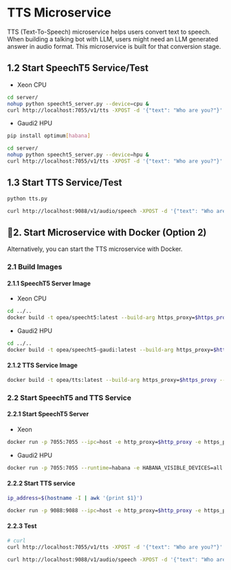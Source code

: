 # TTS Microservice

TTS (Text-To-Speech) microservice helps users convert text to speech. When building a talking bot with LLM, users might need an LLM generated answer in audio format. This microservice is built for that conversion stage.

## 1.2 Start SpeechT5 Service/Test

- Xeon CPU

```bash
cd server/
nohup python speecht5_server.py --device=cpu &
curl http://localhost:7055/v1/tts -XPOST -d '{"text": "Who are you?"}' -H 'Content-Type: application/json'
```

- Gaudi2 HPU

```bash
pip install optimum[habana]

cd server/
nohup python speecht5_server.py --device=hpu &
curl http://localhost:7055/v1/tts -XPOST -d '{"text": "Who are you?"}' -H 'Content-Type: application/json'
```

## 1.3 Start TTS Service/Test

```bash
python tts.py

curl http://localhost:9088/v1/audio/speech -XPOST -d '{"text": "Who are you?"}' -H 'Content-Type: application/json'
```

## 🚀2. Start Microservice with Docker (Option 2)

Alternatively, you can start the TTS microservice with Docker.

### 2.1 Build Images

#### 2.1.1 SpeechT5 Server Image

- Xeon CPU

```bash
cd ../..
docker build -t opea/speecht5:latest --build-arg https_proxy=$https_proxy --build-arg http_proxy=$http_proxy -f comps/tts/speecht5/server/docker/Dockerfile .
```

- Gaudi2 HPU

```bash
cd ../..
docker build -t opea/speecht5-gaudi:latest --build-arg https_proxy=$https_proxy --build-arg http_proxy=$http_proxy -f comps/tts/speecht5/server/docker/Dockerfile.Intel_HPU .
```

#### 2.1.2 TTS Service Image

```bash
docker build -t opea/tts:latest --build-arg https_proxy=$https_proxy --build-arg http_proxy=$http_proxy -f comps/tts/docker/Dockerfile .
```

### 2.2 Start SpeechT5 and TTS Service

#### 2.2.1 Start SpeechT5 Server

- Xeon

```bash
docker run -p 7055:7055 --ipc=host -e http_proxy=$http_proxy -e https_proxy=$https_proxy opea/speecht5:latest
```

- Gaudi2 HPU

```bash
docker run -p 7055:7055 --runtime=habana -e HABANA_VISIBLE_DEVICES=all -e OMPI_MCA_btl_vader_single_copy_mechanism=none --cap-add=sys_nice --ipc=host -e http_proxy=$http_proxy -e https_proxy=$https_proxy opea/speecht5-gaudi:latest
```

#### 2.2.2 Start TTS service

```bash
ip_address=$(hostname -I | awk '{print $1}')

docker run -p 9088:9088 --ipc=host -e http_proxy=$http_proxy -e https_proxy=$https_proxy -e TTS_ENDPOINT=http://$ip_address:7055 opea/tts:latest
```

#### 2.2.3 Test

```bash
# curl
curl http://localhost:7055/v1/tts -XPOST -d '{"text": "Who are you?"}' -H 'Content-Type: application/json'

curl http://localhost:9088/v1/audio/speech -XPOST -d '{"text": "Who are you?"}' -H 'Content-Type: application/json'
```
